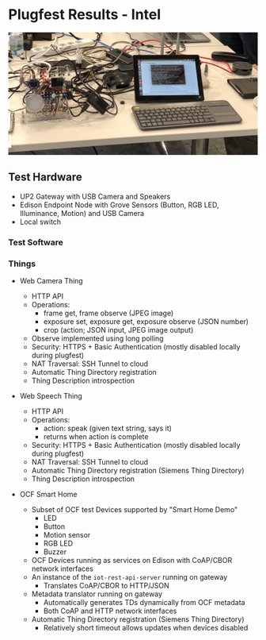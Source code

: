 # Plugfest Results - Intel

![Test System](images/intel_test_system.png)

## Test Hardware

* UP2 Gateway with USB Camera and Speakers
* Edison Endpoint Node with Grove Sensors (Button, RGB LED, Illuminance, Motion) and USB Camera
* Local switch

### Test Software

### Things
* Web Camera Thing
    * HTTP API
    * Operations: 
        - frame get, frame observe (JPEG image)
        - exposure set, exposure get, exposure observe (JSON number)
        - crop (action; JSON input, JPEG image output)
    * Observe implemented using long polling
    * Security: HTTPS + Basic Authentication (mostly disabled locally during plugfest)
    * NAT Traversal: SSH Tunnel to cloud
    * Automatic Thing Directory registration
    * Thing Description introspection
    
* Web Speech Thing
    * HTTP API
    * Operations:
        - action: speak (given text string, says it)
        - returns when action is complete
    * Security: HTTPS + Basic Authentication (mostly disabled locally during plugfest)
    * NAT Traversal: SSH Tunnel to cloud
    * Automatic Thing Directory registration (Siemens Thing Directory)
    * Thing Description introspection
    
* OCF Smart Home
    * Subset of OCF test Devices supported by "Smart Home Demo"
        - LED
        - Button
        - Motion sensor
        - RGB LED
        - Buzzer
    * OCF Devices running as services on Edison with CoAP/CBOR network interfaces
    * An instance of the `iot-rest-api-server` running on gateway
        - Translates CoAP/CBOR to HTTP/JSON
    * Metadata translator running on gateway 
        - Automatically generates TDs dynamically from OCF metadata
        - Both CoAP and HTTP network interfaces
    * Automatic Thing Directory registration (Siemens Thing Directory)
        - Relatively short timeout allows updates when devices disabled

